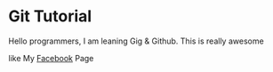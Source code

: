 # Git Tutorial 

Hello programmers, I am leaning Gig & Github. This is really awesome 

like My [Facebook](https://www.facebook.com/reactwebdevelopments) Page
